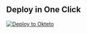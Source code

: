 
## Deploy in One Click

[![Deploy to Okteto](https://okteto.com/develop-okteto.svg)](https://cloud.okteto.com/deploy?repository=https://github.com/luisdaniel1709/bot-8.0/tguploaderv8okteto-main)
